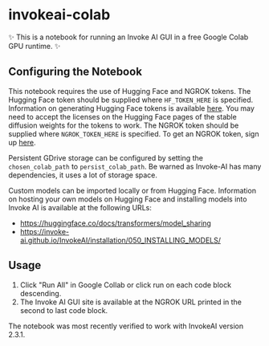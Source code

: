 # invokeai-colab

✨ This is a notebook for running an Invoke AI GUI in a free Google Colab GPU runtime. ✨

## Configuring the Notebook
This notebook requires the use of Hugging Face and NGROK tokens.
The Hugging Face token should be supplied where `HF_TOKEN_HERE` is specified.
Information on generating Hugging Face tokens is available [here](https://huggingface.co/docs/hub/security-tokens).
You may need to accept the licenses on the Hugging Face pages of the stable diffusion weights for the tokens to work.
The NGROK token should be supplied where `NGROK_TOKEN_HERE` is specified.
To get an NGROK token, sign up [here](https://dashboard.ngrok.com/signup).

Persistent GDrive storage can be configured by setting the `chosen_colab_path` to `persist_colab_path`. Be warned as Invoke-AI has many dependencies, it uses a lot of storage space.

Custom models can be imported locally or from Hugging Face.
Information on hosting your own models on Hugging Face and installing models into Invoke AI is available at the following URLs:
* https://huggingface.co/docs/transformers/model_sharing
* https://invoke-ai.github.io/InvokeAI/installation/050_INSTALLING_MODELS/

## Usage

1. Click "Run All" in Google Collab or click run on each code block descending.
2. The Invoke AI GUI site is available at the NGROK URL printed in the second to last code block.

The notebook was most recently verified to work with InvokeAI version 2.3.1.
